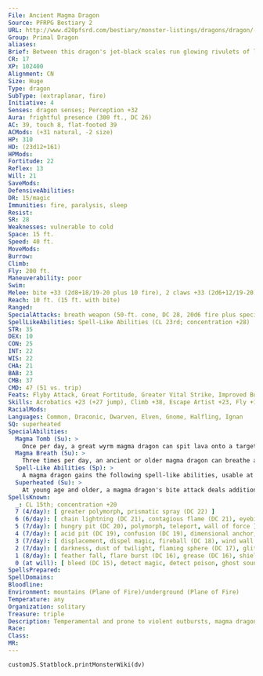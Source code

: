 ```yaml
---
File: Ancient Magma Dragon
Source: PFRPG Bestiary 2
URL: http://www.d20pfsrd.com/bestiary/monster-listings/dragons/dragon/-primal-magma
Group: Primal Dragon
aliases: 
Brief: Between this dragon's jet-black scales run glowing rivulets of lava, and veins aglow with heat shine in the membranes of its wings.
CR: 17
XP: 102400
Alignment: CN
Size: Huge
Type: dragon
SubType: (extraplanar, fire)
Initiative: 4
Senses: dragon senses; Perception +32
Aura: frightful presence (300 ft., DC 26)
AC: 39, touch 8, flat-footed 39
ACMods: (+31 natural, -2 size)
HP: 310
HD: (23d12+161)
HPMods: 
Fortitude: 22
Reflex: 13
Will: 21
SaveMods: 
DefensiveAbilities: 
DR: 15/magic
Immunities: fire, paralysis, sleep
Resist: 
SR: 28
Weaknesses: vulnerable to cold
Space: 15 ft.
Speed: 40 ft.
MoveMods: 
Burrow: 
Climb: 
Fly: 200 ft.
Maneuverability: poor
Swim: 
Melee: bite +33 (2d8+18/19-20 plus 10 fire), 2 claws +33 (2d6+12/19-20), tail slap +31 (2d6+18), 2 wings +31 (1d8+6)
Reach: 10 ft. (15 ft. with bite)
Ranged: 
SpecialAttacks: breath weapon (50-ft. cone, DC 28, 20d6 fire plus special), crush, magma breath
SpellLikeAbilities: Spell-Like Abilities (CL 23rd; concentration +28)  Constant-fire shield (warm)  At Will-burning hands (DC 16), scorching ray, wall of fire  3/day-delayed blast fireball (DC 22)
STR: 35
DEX: 10
CON: 25
INT: 22
WIS: 22
CHA: 21
BAB: 23
CMB: 37
CMD: 47 (51 vs. trip)
Feats: Flyby Attack, Great Fortitude, Greater Vital Strike, Improved Bull Rush, Improved Critical (bite), Improved Critical (claws), Improved Initiative, Improved Vital Strike, Iron Will, Multiattack, Power Attack, Vital Strike
Skills: Acrobatics +23 (+27 jump), Climb +38, Escape Artist +23, Fly +18, Intimidate +31, Knowledge (planes) +32, Perception +32, Sense Motive +32, Sleight of Hand +23, Stealth +18, Survival +32, Swim +38
RacialMods: 
Languages: Common, Draconic, Dwarven, Elven, Gnome, Halfling, Ignan
SQ: superheated
SpecialAbilities:
  Magma Tomb (Su): >
    Once per day, a great wyrm magma dragon can spit lava onto a target within 120 feet, dealing damage normally for its breath weapon. This magma cools instantly-it does not continue doing damage at this point but does entrap the victim (see universal monster rules in appendix; DC equals the dragon's breath weapon save DC, 3d6 minutes, hardness 8, hp 45).
  Magma Breath (Su): >
    Three times per day, an ancient or older magma dragon can breathe a cone of lava instead of fire. The damage is unchanged, but the magma clings to those it damages, dealing half damage each round thereafter for 1d3 rounds. After this magma cools, it crumbles to dust.
  Spell-Like Abilities (Sp): >
    A magma dragon gains the following spell-like abilities, usable at will (unless indicated otherwise) on reaching the listed age category. Very young-burning hands; Juvenile-scorching ray; Adult- wall of fire; Old-fire shield (warm shield, constant); Ancient-delayed blast fireball (3/day); Great wyrm-wall of lava^[This spell is from the Pathfinder RPG Advanced Player's Guide].
  Superheated (Su): >
    At young age and older, a magma dragon's bite attack deals additional fire damage equal to its age category.
SpellsKnown:
  _: CL 15th; concentration +20
  7 (4/day): [ greater polymorph, prismatic spray (DC 22) ]
  6 (6/day): [ chain lightning (DC 21), contagious flame (DC 21), eyebite (DC 21) ]
  5 (7/day): [ hungry pit (DC 20), polymorph, teleport, wall of force ]
  4 (7/day): [ acid pit (DC 19), confusion (DC 19), dimensional anchor, fire shield ]
  3 (7/day): [ displacement, dispel magic, fireball (DC 18), wind wall ]
  2 (7/day): [ darkness, dust of twilight, flaming sphere (DC 17), glitterdust (DC 17), pyrotechnics (DC 17) ]
  1 (8/day): [ feather fall, flare burst (DC 16), grease (DC 16), shield, true strike ]
  0 (at will): [ bleed (DC 15), detect magic, detect poison, ghost sound, light, open/close, read magic, spark, touch of fatigue ]
SpellsPrepared: 
SpellDomains: 
Bloodline: 
Environment: mountains (Plane of Fire)/underground (Plane of Fire)
Temperature: any
Organization: solitary
Treasure: triple
Description: Temperamental and prone to violent outbursts, magma dragons are regarded by most other dragons as dangerously insane-an assumption that, more often than not, proves correct. One can rarely predict a magma dragon's state of mind until it either attacks or attempts to engage in conversation. For their part, magma dragons can justify all of their actions-they just rarely feel the need to do so.
Race: 
Class: 
MR: 
---
```

```dataviewjs
customJS.Statblock.printMonsterWiki(dv)
```
